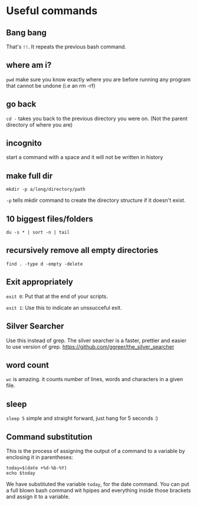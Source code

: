 Useful commands
===============

Bang bang
---------
That's `!!`. It repeats the previous bash command.

where am i?
-----------
`pwd`
make sure you know exactly where you are before running any program that cannot be undone (i.e an rm -rf)

go back
-------
`cd -` takes you back to the previous directory you were on. (Not the parent directory of where you are)

incognito
---------
start a command with a space and it will not be written in history

make full dir
-------------
`mkdir -p a/long/directory/path`

`-p` tells mkdir command to create the directory structure if it doesn't exist.

10 biggest files/folders
------------------------
`du -s * | sort -n | tail`

recursively remove all empty directories
----------------------------------------
`find . -type d -empty -delete`

Exit appropriately
------------------
`exit 0`: Put that at the end of your scripts.

`exit 1`: Use this to indicate an unssucceful exit.

Silver Searcher
---------------
Use this instead of grep. The silver searcher is a faster, prettier and easier to use version of grep.
https://github.com/ggreer/the_silver_searcher

word count
----------
`wc` is amazing. it counts number of lines, words and characters in a given file.

sleep
-----
`sleep 5` simple and straight forward, just hang for 5 seconds :)

Command substitution
--------------------
This is the process of assigning the output of a command to a variable by enclosing it in parentheses:

	today=$(date +%d-%b-%Y)
	echo $today
	
We have substituted the variable `today`, for the date command. You can put a full blown bash command wit hpipes and everything inside those brackets and assign it to a variable.
	
	
